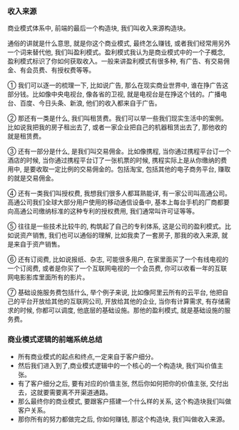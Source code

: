 ### 收入来源

商业模式体系中, 前端的最后一个构造块, 我们叫收入来源构造块。

通俗的讲就是什么意思, 就是你这个商业模式, 最终怎么赚钱, 或者我们经常用另外一个词来替代他, 我们叫盈利模式。盈利模式我认为是商业模式中的一个子概念, 盈利模式标识了你如何获取收入。一般来讲盈利模式有很多种, 有广告、有交易佣金、有会员费、有授权费等等。

① 我们可以逐一的梳理一下, 比如说广告, 那么在现实商业世界中, 谁在挣广告这部分钱。比如像中央电视台, 像各省的卫视, 就是电视台是在挣这个钱的。广播电台、百度、今日头条、新浪, 他们的收入都来自于广告。

② 那还有一类是什么, 我们叫租赁费。我们可以举一些我们现实生活中的案例。比如说我把我的房子租出去了, 或者一家企业把自己的机器租赁出去了, 那他收的就是租赁费。

③ 还有一部分是什么, 是我们叫交易佣金。比如像携程, 当你通过携程平台订一个酒店的时候, 当你通过携程平台订了一张机票的时候, 携程实际上是从你缴纳的费用中, 是要收取一定比例的交易佣金的。包括淘宝, 包括其他的电子商务平台, 赚取的就是交易佣金。

④ 还有一类我们叫授权费, 我想我们很多人都耳熟能详, 有一家公司叫高通公司。高通公司我们全球大部分用户使用的移动通信设备中, 基本上每台手机的厂商都要向高通公司缴纳标准的这种专利的授权费用, 我们通常叫许可证等等。

⑤ 往往是一些技术比较牛的, 构筑起了自己的专利体系, 这是公司的盈利模式。比如说资产销售, 我们也可以通俗的理解, 比如我卖了一套房子, 那我的收入来源, 就是来自于资产销售。

⑥ 还有订阅费, 比如说报纸、杂志, 可能很多用户, 在家里面买了一个有线电视的一个订阅费, 或者是你买了一个互联网电视的一个会员费, 你可以收看一年的互联网电影影库里面所有的影片。

⑦ 基础设施服务费包括什么, 举个例子来说, 比如像阿里云所有的云平台, 他把自己的平台开放给其他的互联网公司, 开放给其他的企业, 当你有计算需求, 有存储需求的时候, 你都可以调度, 他底层的基础设施。那他的盈利模式, 就是基础设施的服务费。

### 商业模式逻辑的前端系统总结

- 所有商业模式的起点和终点,一定来自于客户细分。 
- 然后我们进入到了,商业模式逻辑中的一个核心的一个构造块, 我们叫价值主张。
- 有了客户细分之后, 要有对应的价值主张, 然后你如何把你的价值主张, 交付出去，这就要需要离不开渠道通路。
- 那么最终你的商业模式, 要跟客户搭建一个什么样的关系, 这个构造块我们叫做客户关系。
- 那你所有的努力都做完之后, 你如何赚钱, 那这个构造块, 我们叫做收入来源。